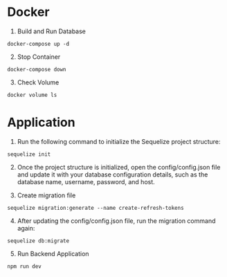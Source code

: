 # Docker

1. Build and Run Database

```
docker-compose up -d
```

2. Stop Container

```
docker-compose down
```

3. Check Volume

```
docker volume ls
```

# Application

1. Run the following command to initialize the Sequelize project structure:

```
sequelize init
```

2. Once the project structure is initialized, open the config/config.json file and update it with your database configuration details, such as the database name, username, password, and host.

3. Create migration file

```
sequelize migration:generate --name create-refresh-tokens
```

4. After updating the config/config.json file, run the migration command again:

```
sequelize db:migrate
```

5. Run Backend Application

```
npm run dev
```
